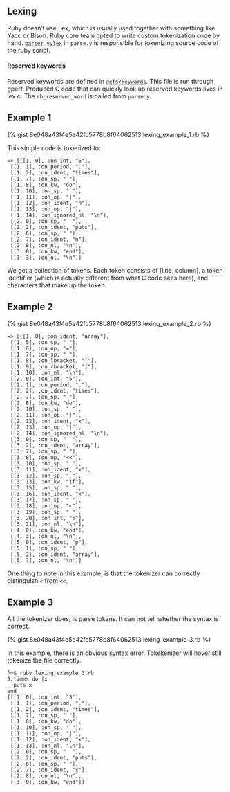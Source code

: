 ## Lexing
Ruby doesn’t use Lex, which is usually used together with something like Yacc or Bison.  Ruby core team opted to write custom tokenization code by hand. [`parser_yylex`](https://github.com/ruby/ruby/blob/v2_5_3/parse.y#L8261) in `parse.y` is responsible for tokenizing source code of the ruby script.

#### Reserved keywords
Reserved keywords are defined in [`defs/keywords`](https://github.com/ruby/ruby/blob/v2_5_3/defs/keywords). This file is run through gperf.  Produced C code that can quickly look up reserved keywords lives in lex.c.  The `rb_reserved_word` is called from `parse.y`.

## Example 1
{% gist 8e048a43f4e5e42fc5778b8f64062513 lexing_example_1.rb %}

This simple code is tokenized to:
```
=> [[[1, 0], :on_int, "5"],
 [[1, 1], :on_period, "."],
 [[1, 2], :on_ident, "times"],
 [[1, 7], :on_sp, " "],
 [[1, 8], :on_kw, "do"],
 [[1, 10], :on_sp, " "],
 [[1, 11], :on_op, "|"],
 [[1, 12], :on_ident, "n"],
 [[1, 13], :on_op, "|"],
 [[1, 14], :on_ignored_nl, "\n"],
 [[2, 0], :on_sp, "  "],
 [[2, 2], :on_ident, "puts"],
 [[2, 6], :on_sp, " "],
 [[2, 7], :on_ident, "n"],
 [[2, 8], :on_nl, "\n"],
 [[3, 0], :on_kw, "end"],
 [[3, 3], :on_nl, "\n"]]
```
We get a collection of tokens.  Each token consists of [line, column], a token identifier (which is actually different from what C code sees here), and characters that make up the token. 

## Example 2

{% gist 8e048a43f4e5e42fc5778b8f64062513 lexing_example_2.rb %}

```
=> [[[1, 0], :on_ident, "array"],
 [[1, 5], :on_sp, " "],
 [[1, 6], :on_op, "="],
 [[1, 7], :on_sp, " "],
 [[1, 8], :on_lbracket, "["],
 [[1, 9], :on_rbracket, "]"],
 [[1, 10], :on_nl, "\n"],
 [[2, 0], :on_int, "5"],
 [[2, 1], :on_period, "."],
 [[2, 2], :on_ident, "times"],
 [[2, 7], :on_sp, " "],
 [[2, 8], :on_kw, "do"],
 [[2, 10], :on_sp, " "],
 [[2, 11], :on_op, "|"],
 [[2, 12], :on_ident, "x"],
 [[2, 13], :on_op, "|"],
 [[2, 14], :on_ignored_nl, "\n"],
 [[3, 0], :on_sp, "  "],
 [[3, 2], :on_ident, "array"],
 [[3, 7], :on_sp, " "],
 [[3, 8], :on_op, "<<"],
 [[3, 10], :on_sp, " "],
 [[3, 11], :on_ident, "x"],
 [[3, 12], :on_sp, " "],
 [[3, 13], :on_kw, "if"],
 [[3, 15], :on_sp, " "],
 [[3, 16], :on_ident, "x"],
 [[3, 17], :on_sp, " "],
 [[3, 18], :on_op, "<"],
 [[3, 19], :on_sp, " "],
 [[3, 20], :on_int, "5"],
 [[3, 21], :on_nl, "\n"],
 [[4, 0], :on_kw, "end"],
 [[4, 3], :on_nl, "\n"],
 [[5, 0], :on_ident, "p"],
 [[5, 1], :on_sp, " "],
 [[5, 2], :on_ident, "array"],
 [[5, 7], :on_nl, "\n"]]
```
One thing to note in this example, is that the tokenizer can correctly distinguish `<` from `<<`. 

## Example 3

All the tokenizer does, is parse tokens.  It can not tell whether the syntax is correct.

{% gist 8e048a43f4e5e42fc5778b8f64062513 lexing_example_3.rb %}

In this example, there is an obvious syntax error.  Tokekenizer will hover still tokenize the file correctly. 

```
╰─$ ruby lexing_example_3.rb
5.times do |x
  puts x
end
[[[1, 0], :on_int, "5"],
 [[1, 1], :on_period, "."],
 [[1, 2], :on_ident, "times"],
 [[1, 7], :on_sp, " "],
 [[1, 8], :on_kw, "do"],
 [[1, 10], :on_sp, " "],
 [[1, 11], :on_op, "|"],
 [[1, 12], :on_ident, "x"],
 [[1, 13], :on_nl, "\n"],
 [[2, 0], :on_sp, "  "],
 [[2, 2], :on_ident, "puts"],
 [[2, 6], :on_sp, " "],
 [[2, 7], :on_ident, "x"],
 [[2, 8], :on_nl, "\n"],
 [[3, 0], :on_kw, "end"]]
 ```

